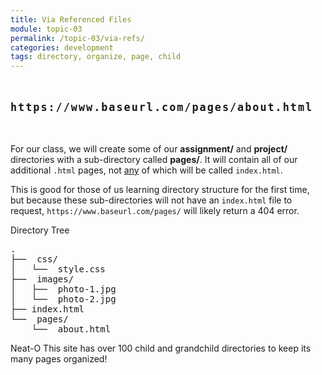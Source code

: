 ```yaml
---
title: Via Referenced Files
module: topic-03
permalink: /topic-03/via-refs/
categories: development
tags: directory, organize, page, child
---
```


<div class="divider-heading"></div>

<p style="font-size: 1.2em; font-weight: bold; letter-spacing: 2px; margin: 3rem 0;">
  <i class="fas fa-long-arrow-alt-right" style="color: #DF382C"></i>
  <span style="font-family: monospace;">https://www.baseurl.com/pages/about.html</span>
</p>


For our class, we will create some of our **assignment/** and **project/** directories with a sub-directory called **pages/**. It will contain all of our additional `.html` pages, not <u>any</u> of which will be called `index.html`.

This is good for those of us learning directory structure for the first time, but because these sub-directories will not have an `index.html` file to request, `https://www.baseurl.com/pages/` will likely return a 404 error.


<div id="code-heading">Directory Tree</div>
<pre id="bash">
.
├── <i class="far fa-folder-open"></i> css/
│   └── <i class="fab fa-css3-alt"></i> style.css
├── <i class="far fa-folder-open"></i> images/
│   ├── <i class="far fa-image"></i> photo-1.jpg
│   └── <i class="far fa-image"></i> photo-2.jpg
├── index.html
└── <i class="far fa-folder-open"></i> pages/
    └── <i class="fab fa-html5"></i> about.html <i class="fas fa-long-arrow-alt-left bounce"></i>
</pre>


<span class="label label-success">Neat-O</span> This site has over 100 child and grandchild directories to keep its many pages organized!
